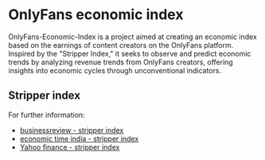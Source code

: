 # OnlyFans economic index
OnlyFans-Economic-Index is a project aimed at creating an economic index based on the earnings of content creators on the OnlyFans platform. Inspired by the "Stripper Index," it seeks to observe and predict economic trends by analyzing revenue trends from OnlyFans creators, offering insights into economic cycles through unconventional indicators.

## Stripper index
For further information:
- [businessreview - stripper index](https://businessreview.studentorg.berkeley.edu/the-stripper-index-decoding-the-economic-signals-of-sex-work/)
- [economic time india - stripper index](https://economictimes.indiatimes.com/news/international/us/real-recession-indicator-forget-the-fed-or-wall-street-an-exotic-dancer-in-austin-gives-shocking-signals-on-the-worlds-largest-economy-heres-why-you-cant-ignore/articleshow/119495998.cms?from=mdr)
- [Yahoo finance - stripper index](https://au.finance.yahoo.com/news/sex-workers-already-predicted-theres-031602161.html)